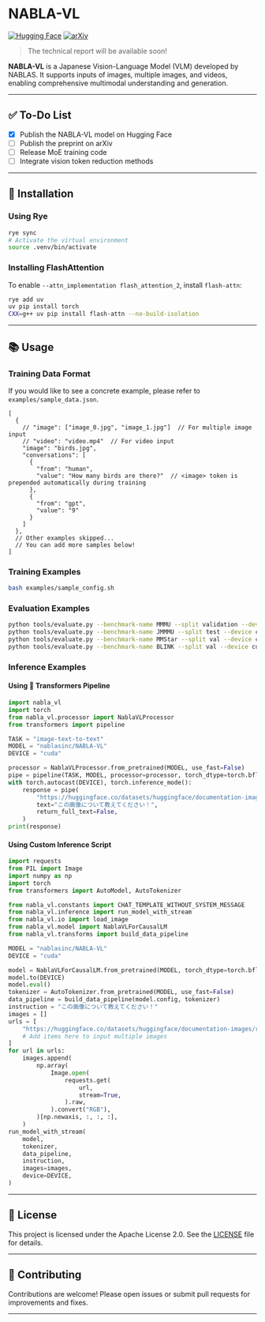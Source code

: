 # NABLA-VL

[![Hugging Face](https://img.shields.io/badge/HuggingFace-Model-orange?logo=huggingface)](https://huggingface.co/nablasinc/NABLA-VL)
[![arXiv](https://img.shields.io/badge/arXiv-2301.12345-B31B1B.svg)](https://arxiv.org/abs/2301.12345)

> The technical report will be available soon!

**NABLA-VL** is a Japanese Vision-Language Model (VLM) developed by NABLAS. It supports inputs of images, multiple images, and videos, enabling comprehensive multimodal understanding and generation.

---

## ✅ To-Do List

- [x] Publish the NABLA-VL model on Hugging Face
- [ ] Publish the preprint on arXiv
- [ ] Release MoE training code
- [ ] Integrate vision token reduction methods

---

## 🚀 Installation

### Using Rye

```bash
rye sync
# Activate the virtual environment
source .venv/bin/activate
```

### Installing FlashAttention

To enable `--attn_implementation flash_attention_2`, install `flash-attn`:

```bash
rye add uv
uv pip install torch
CXX=g++ uv pip install flash-attn --no-build-isolation
```

---

## 📚 Usage

### Training Data Format

​If you would like to see a concrete example, please refer to `examples/sample_data.json`.

```jsonc
[
  {
    // "image": ["image_0.jpg", "image_1.jpg"]  // For multiple image input
    // "video": "video.mp4"  // For video input
    "image": "birds.jpg",
    "conversations": [
      {
        "from": "human",
        "value": "How many birds are there?"  // <image> token is prepended automatically during training
      },
      {
        "from": "gpt",
        "value": "9"
      }
    ]
  },
  // Other examples skipped...
  // You can add more samples below!
]
```

### Training Examples

```bash
bash examples/sample_config.sh
```

### Evaluation Examples

```bash
python tools/evaluate.py --benchmark-name MMMU --split validation --device cuda
python tools/evaluate.py --benchmark-name JMMMU --split test --device cuda
python tools/evaluate.py --benchmark-name MMStar --split val --device cuda
python tools/evaluate.py --benchmark-name BLINK --split val --device cuda
```

### Inference Examples

#### Using 🤗 Transformers Pipeline

```python
import nabla_vl
import torch
from nabla_vl.processor import NablaVLProcessor
from transformers import pipeline

TASK = "image-text-to-text"
MODEL = "nablasinc/NABLA-VL"
DEVICE = "cuda"

processor = NablaVLProcessor.from_pretrained(MODEL, use_fast=False)
pipe = pipeline(TASK, MODEL, processor=processor, torch_dtype=torch.bfloat16)
with torch.autocast(DEVICE), torch.inference_mode():
    response = pipe(
        "https://huggingface.co/datasets/huggingface/documentation-images/resolve/main/bee.jpg",
        text="この画像について教えてください！",
        return_full_text=False,
    )
print(response)
```

#### Using Custom Inference Script

```python
import requests
from PIL import Image
import numpy as np
import torch
from transformers import AutoModel, AutoTokenizer

from nabla_vl.constants import CHAT_TEMPLATE_WITHOUT_SYSTEM_MESSAGE
from nabla_vl.inference import run_model_with_stream
from nabla_vl.io import load_image
from nabla_vl.model import NablaVLForCausalLM
from nabla_vl.transforms import build_data_pipeline

MODEL = "nablasinc/NABLA-VL"
DEVICE = "cuda"

model = NablaVLForCausalLM.from_pretrained(MODEL, torch_dtype=torch.bfloat16, resume_download=True)
model.to(DEVICE)
model.eval()
tokenizer = AutoTokenizer.from_pretrained(MODEL, use_fast=False)
data_pipeline = build_data_pipeline(model.config, tokenizer)
instruction = "この画像について教えてください！"
images = []
urls = [
    "https://huggingface.co/datasets/huggingface/documentation-images/resolve/main/bee.jpg",
    # Add items here to input multiple images
]
for url in urls:
    images.append(
        np.array(
            Image.open(
                requests.get(
                    url,
                    stream=True,
                ).raw,
            ).convert("RGB"),
        )[np.newaxis, :, :, :],
    )
run_model_with_stream(
    model,
    tokenizer,
    data_pipeline,
    instruction,
    images=images,
    device=DEVICE,
)
```

---

## 📄 License

This project is licensed under the Apache License 2.0. See the [LICENSE](./LICENSE) file for details.

---

## 🤝 Contributing

Contributions are welcome! Please open issues or submit pull requests for improvements and fixes.

---
